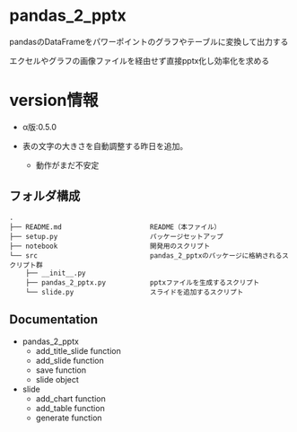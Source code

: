 # pandas_2_pptx
pandasのDataFrameをパワーポイントのグラフやテーブルに変換して出力する

エクセルやグラフの画像ファイルを経由せず直接pptx化し効率化を求める

# version情報
- α版:0.5.0

- 表の文字の大きさを自動調整する昨日を追加。
    - 動作がまだ不安定

## フォルダ構成

```
.
├── README.md                      README（本ファイル）
├── setup.py                       パッケージセットアップ
├── notebook                       開発用のスクリプト
└── src                            pandas_2_pptxのパッケージに格納されるスクリプト群
    ├── __init__.py
    ├── pandas_2_pptx.py           pptxファイルを生成するスクリプト
    └── slide.py                   スライドを追加するスクリプト

```

## Documentation

- pandas_2_pptx
    - add_title_slide    function
    - add_slide          function
    - save               function
    - slide              object
- slide
    - add_chart          function
    - add_table          function
    - generate           function
